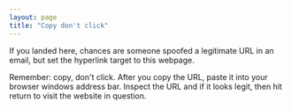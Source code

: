 ```yaml
---
layout: page
title: "Copy don't click"
---
```


If you landed here, chances are someone spoofed a legitimate URL in an email, but set the hyperlink target to this webpage.  

Remember: copy, don't click. After you copy the URL, paste it into your browser windows address bar.  Inspect the URL and if it looks legit, then hit return to visit the website in question.
